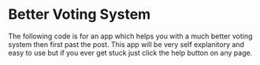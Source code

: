 # Better Voting System
The following code is for an app which helps you with a much better voting system then first past the post.
This app will be very self explanitory and easy to use but if you ever get stuck just click the help button on any page.
